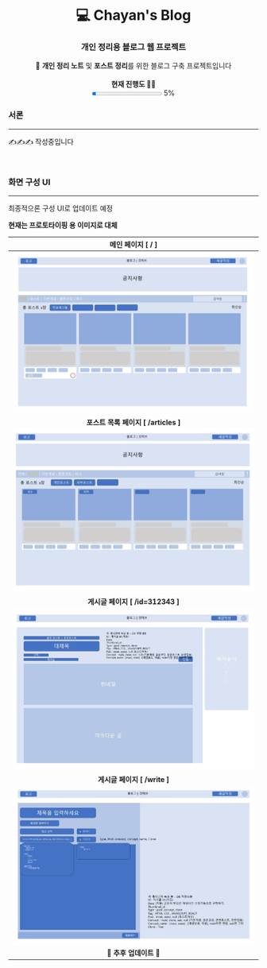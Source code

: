 <h1 align='middle'>💻 Chayan's Blog</h1>
<h3 align='middle'> 개인 정리용 블로그 웹 프로젝트</h3>

<p align='middle'>
📝 <strong>개인 정리 노트</strong> 및 <strong>포스트 정리</strong>를 위한 블로그 구축 프로젝트입니다<br/><br />
   <strong>현재 진행도 👨‍💻</strong><br/>
    <progress value="5" max="100"></progress>&nbsp;5%
</p>


### 서론
-----

✍️✍️✍️ 작성중입니다

<br />

### 화면 구성 UI
------

최종적으론 구성 UI로 업데이트 예정

**현재는 프로토타이핑 용 이미지로 대체**

|          메인 페이지 [ / ]           |
| :----------------------------------: |
|  ![](./documents/objects/home.jpg)   |
| **포스트 목록 페이지 [ /articles ]** |
|  ![](./documents/objects/post.jpg)   |
|   **게시글 페이지 [ /id=312343 ]**   |
|  ![](./documents/objects/view.jpg)   |
|     **게시글 페이지 [ /write ]**     |
|  ![](./documents/objects/write.jpg)  |
|        **🔨 추후 업데이트 🔨**         |


